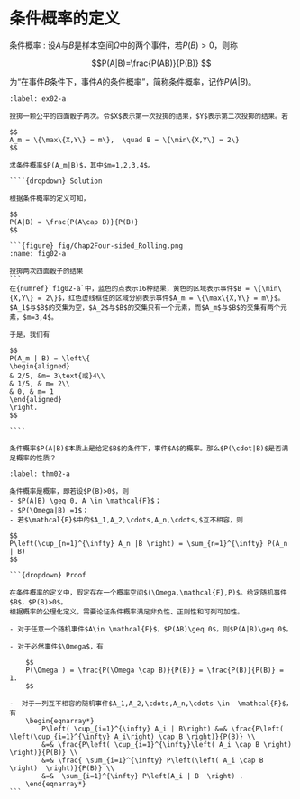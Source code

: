 # 条件概率的定义

条件概率
: 设$A$与$B$是样本空间$\Omega$中的两个事件，若$P(B)> 0$，则称

$$P(A|B)=\frac{P(AB)}{P(B)} $$

为“在事件$B$条件下，事件$A$的条件概率”，简称条件概率，记作$P(A|B)$。

`````{prf:example}
:label: ex02-a

投掷一颗公平的四面骰子两次。令$X$表示第一次投掷的结果，$Y$表示第二次投掷的结果。若

$$
A_m = \{\max\{X,Y\} = m\},  \quad B = \{\min\{X,Y\} = 2\}
$$

求条件概率$P(A_m|B)$，其中$m=1,2,3,4$。

````{dropdown} Solution

根据条件概率的定义可知，

$$
P(A|B) = \frac{P(A\cap B)}{P(B)} 
$$

```{figure} fig/Chap2Four-sided_Rolling.png
:name: fig02-a

投掷两次四面骰子的结果
```
在{numref}`fig02-a`中，蓝色的点表示16种结果，黄色的区域表示事件$B = \{\min\{X,Y\} = 2\}$，红色虚线框住的区域分别表示事件$A_m = \{\max\{X,Y\} = m\}$。$A_1$与$B$的交集为空，$A_2$与$B$的交集只有一个元素，而$A_m$与$B$的交集有两个元素，$m=3,4$。

于是，我们有

$$
P(A_m | B) = \left\{
\begin{aligned}
& 2/5, &m= 3\text{或}4\\
& 1/5, & m= 2\\
& 0, & m= 1
\end{aligned}
\right.
$$

````
`````


```{admonition} Question
条件概率$P(A|B)$本质上是给定$B$的条件下，事件$A$的概率。那么$P(\cdot|B)$是否满足概率的性质？
```

````{prf:theorem}
:label: thm02-a

条件概率是概率，即若设$P(B)>0$，则
- $P(A|B) \geq 0, A \in \mathcal{F}$；
- $P(\Omega|B) =1$；
- 若$\mathcal{F}$中的$A_1,A_2,\cdots,A_n,\cdots,$互不相容，则

$$
P\left(\cup_{n=1}^{\infty} A_n |B \right) = \sum_{n=1}^{\infty} P(A_n | B)
$$

```{dropdown} Proof

在条件概率的定义中，假定存在一个概率空间$(\Omega,\mathcal{F},P)$。给定随机事件$B$，$P(B)>0$。
根据概率的公理化定义，需要论证条件概率满足非负性、正则性和可列可加性。

- 对于任意一个随机事件$A\in \mathcal{F}$，$P(AB)\geq 0$，则$P(A|B)\geq 0$。

- 对于必然事件$\Omega$，有
    
    $$
    P(\Omega ) = \frac{P(\Omega \cap B)}{P(B)} = \frac{P(B)}{P(B)} = 1.
    $$
    
-  对于一列互不相容的随机事件$A_1,A_2,\cdots,A_n,\cdots \in  \mathcal{F}$，有
    \begin{eqnarray*}
        P\left( \cup_{i=1}^{\infty} A_i | B\right) &=& \frac{P\left( \left(\cup_{i=1}^{\infty} A_i\right) \cap B \right)}{P(B)} \\
        &=& \frac{P\left( \cup_{i=1}^{\infty}\left( A_i \cap B \right)  \right)}{P(B)} \\
        &=& \frac{ \sum_{i=1}^{\infty} P\left(\left( A_i \cap B \right)  \right)}{P(B)} \\
        &=&  \sum_{i=1}^{\infty} P\left(A_i | B  \right) .
    \end{eqnarray*}   
```

````


